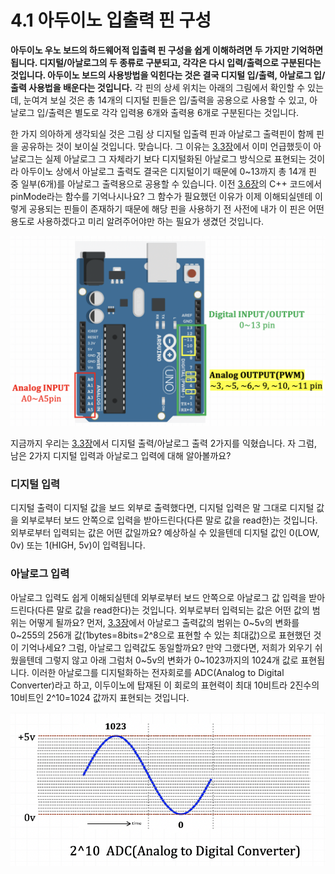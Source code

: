 # 4.1 아두이노 입출력 핀 구성

**아두이노 우노 보드의 하드웨어적 입출력 핀 구성을 쉽게 이해하려면 두 가지만 기억하면 됩니다. 디지털/아날로그의 두 종류로 구분되고, 각각은 다시 입력/출력으로 구분된다는 것입니다. 아두이노 보드의 사용방법을 익힌다는 것은 결국 디지털 입/출력, 아날로그 입/출력 사용법을 배운다는 것입니다.** 각 핀의 상세 위치는 아래의 그림에서 확인할 수 있는데, 눈여겨 보실 것은 총 14개의 디지털 핀들은 입/출력을 공용으로 사용할 수 있고, 아날로그 입/출력은 별도로 각각 입력용 6개와 출력용 6개로 구분된다는 것입니다.

한 가지 의아하게 생각되실 것은 그림 상 디지털 입출력 핀과 아날로그 출력핀이 함께 핀을 공유하는 것이 보이실 것입니다.   맞습니다. 그 이유는 [3.3장](../coding_start/4.1.md#undefined-1)에서 이미 언급했듯이 아날로그는 실제 아날로그 그 자체라기 보다 디지털화된 아날로그 방식으로 표현되는 것이라 아두이노 상에서 아날로그 출력도 결국은 디지털이기 때문에 0~13까지 총 14개 핀 중 일부\(6개\)를 아날로그 출력용으로 공용할 수 있습니다. 이전 [3.6장](../coding_start/code_transform.md)의 C++ 코드에서 pinMode라는 함수를 기억나시나요? 그 함수가 필요했던 이유가 이제 이해되실덴테 이렇게 공용되는 핀들이 존재하기 때문에 해당 핀을 사용하기 전 사전에 내가 이 핀은 어떤 용도로 사용하겠다고 미리 알려주어야만 하는 필요가 생겼던 것입니다.

![](../.gitbook/assets/image%20%2816%29.png)

지금까지 우리는 [3.3장](../coding_start/4.1.md)에서 디지털 출력/아날로그 출력 2가지를 익혔습니다.  자 그럼, 남은 2가지 디지털 입력과 아날로그 입력에 대해 알아볼까요?

### 디지털 입력

디지털 출력이 디지털 값을 보드 외부로 출력했다면, 디지털 입력은 말 그대로 디지털 값을 외부로부터 보드 안쪽으로 입력을 받아드린다\(다른 말로 값을 read한\)는 것입니다. 외부로부터 입력되는 값은 어떤 값일까요? 예상하실 수 있을텐데 디지털 값인 0\(LOW, 0v\) 또는 1\(HIGH, 5v\)이 입력됩니다.

### 아날로그 입력

아날로그 입력도 쉽게 이해되실텐데 외부로부터 보드 안쪽으로 아날로그 값 입력을 받아드린다\(다른 말로 값을 read한다\)는 것입니다. 외부로부터 입력되는 값은 어떤 값의 범위는 어떻게 될까요? 먼저, [3.3장](../coding_start/4.1.md#undefined-1)에서 아날로그 출력값의 범위는 0~5v의 변화를 0~255의 256개 값\(1bytes=8bits=2^8으로 표현할 수 있는 최대값\)으로 표현했던 것이 기억나세요? 그럼, 아날로그 입력값도 동일할까요? 만약 그랬다면, 저희가 외우기 쉬웠을텐데 그렇지 않고 아래 그럼처 0~5v의 변화가 0~1023까지의 1024개 값로 표현됩니다. 이러한 아날로그를 디지털화하는 전자회로를 ADC\(Analog to Digital Converter\)라고 하고, 이두이노에 탑재된 이 회로의 표현력이 최대 10비트라 2진수의 10비트인 2^10=1024 값까지 표현되는 것입니다.

![](../.gitbook/assets/image%20%2810%29.png)

